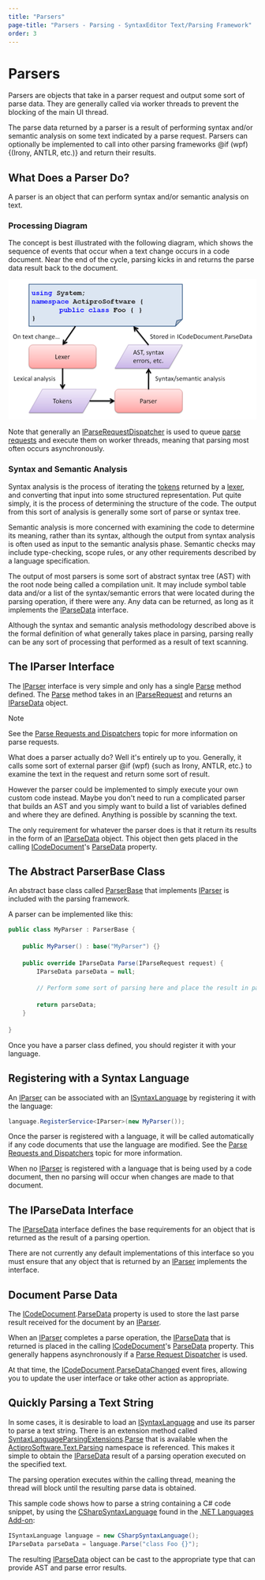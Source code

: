 ```yaml
---
title: "Parsers"
page-title: "Parsers - Parsing - SyntaxEditor Text/Parsing Framework"
order: 3
---
```

# Parsers

Parsers are objects that take in a parser request and output some sort of parse data.  They are generally called via worker threads to prevent the blocking of the main UI thread.

The parse data returned by a parser is a result of performing syntax and/or semantic analysis on some text indicated by a parse request.  Parsers can optionally be implemented to call into other parsing frameworks @if (wpf) {(Irony, ANTLR, etc.)} and return their results.

## What Does a Parser Do?

A parser is an object that can perform syntax and/or semantic analysis on text.

### Processing Diagram

The concept is best illustrated with the following diagram, which shows the sequence of events that occur when a text change occurs in a code document.  Near the end of the cycle, parsing kicks in and returns the parse data result back to the document.

![Screenshot](../../images/parsing.png)

Note that generally an [IParseRequestDispatcher](xref:ActiproSoftware.Text.Parsing.IParseRequestDispatcher) is used to queue [parse requests](parse-requests-and-dispatchers.md) and execute them on worker threads, meaning that parsing most often occurs asynchronously.

### Syntax and Semantic Analysis

Syntax analysis is the process of iterating the [tokens](../lexing/tokens.md) returned by a [lexer](../lexing/index.md), and converting that input into some structured representation.  Put quite simply, it is the process of determining the structure of the code.  The output from this sort of analysis is generally some sort of parse or syntax tree.

Semantic analysis is more concerned with examining the code to determine its meaning, rather than its syntax, although the output from syntax analysis is often used as input to the semantic analysis phase.  Semantic checks may include type-checking, scope rules, or any other requirements described by a language specification.

The output of most parsers is some sort of abstract syntax tree (AST) with the root node being called a compilation unit.  It may include symbol table data and/or a list of the syntax/semantic errors that were located during the parsing operation, if there were any.  Any data can be returned, as long as it implements the [IParseData](xref:ActiproSoftware.Text.Parsing.IParseData) interface.

Although the syntax and semantic analysis methodology described above is the formal definition of what generally takes place in parsing, parsing really can be any sort of processing that performed as a result of text scanning.

## The IParser Interface

The [IParser](xref:ActiproSoftware.Text.Parsing.IParser) interface is very simple and only has a single [Parse](xref:ActiproSoftware.Text.Parsing.IParser.Parse*) method defined.  The [Parse](xref:ActiproSoftware.Text.Parsing.IParser.Parse*) method takes in an [IParseRequest](xref:ActiproSoftware.Text.Parsing.IParseRequest) and returns an [IParseData](xref:ActiproSoftware.Text.Parsing.IParseData) object.

> [!NOTE]
> See the [Parse Requests and Dispatchers](parse-requests-and-dispatchers.md) topic for more information on parse requests.

What does a parser actually do?  Well it's entirely up to you.  Generally, it calls some sort of external parser @if (wpf) {such as Irony, ANTLR, etc.} to examine the text in the request and return some sort of result.

However the parser could be implemented to simply execute your own custom code instead.  Maybe you don't need to run a complicated parser that builds an AST and you simply want to build a list of variables defined and where they are defined.  Anything is possible by scanning the text.

The only requirement for whatever the parser does is that it return its results in the form of an [IParseData](xref:ActiproSoftware.Text.Parsing.IParseData) object.  This object then gets placed in the calling [ICodeDocument](xref:ActiproSoftware.Text.ICodeDocument)'s [ParseData](xref:ActiproSoftware.Text.ICodeDocument.ParseData) property.

## The Abstract ParserBase Class

An abstract base class called [ParserBase](xref:ActiproSoftware.Text.Parsing.Implementation.ParserBase) that implements [IParser](xref:ActiproSoftware.Text.Parsing.IParser) is included with the parsing framework.

A parser can be implemented like this:

```csharp
public class MyParser : ParserBase {

	public MyParser() : base("MyParser") {}

	public override IParseData Parse(IParseRequest request) {
		IParseData parseData = null;
						
		// Perform some sort of parsing here and place the result in parseData
						
		return parseData;
	}
	
}
```

Once you have a parser class defined, you should register it with your language.

## Registering with a Syntax Language

An [IParser](xref:ActiproSoftware.Text.Parsing.IParser) can be associated with an [ISyntaxLanguage](xref:ActiproSoftware.Text.ISyntaxLanguage) by registering it with the language:

```csharp
language.RegisterService<IParser>(new MyParser());
```

Once the parser is registered with a language, it will be called automatically if any code documents that use the language are modified.  See the [Parse Requests and Dispatchers](parse-requests-and-dispatchers.md) topic for more information.

When no [IParser](xref:ActiproSoftware.Text.Parsing.IParser) is registered with a language that is being used by a code document, then no parsing will occur when changes are made to that document.

## The IParseData Interface

The [IParseData](xref:ActiproSoftware.Text.Parsing.IParseData) interface defines the base requirements for an object that is returned as the result of a parsing opertion.

There are not currently any default implementations of this interface so you must ensure that any object that is returned by an [IParser](xref:ActiproSoftware.Text.Parsing.IParser) implements the interface.

## Document Parse Data

The [ICodeDocument](xref:ActiproSoftware.Text.ICodeDocument).[ParseData](xref:ActiproSoftware.Text.ICodeDocument.ParseData) property is used to store the last parse result received for the document by an [IParser](xref:ActiproSoftware.Text.Parsing.IParser).

When an [IParser](xref:ActiproSoftware.Text.Parsing.IParser) completes a parse operation, the [IParseData](xref:ActiproSoftware.Text.Parsing.IParseData) that is returned is placed in the calling [ICodeDocument](xref:ActiproSoftware.Text.ICodeDocument)'s [ParseData](xref:ActiproSoftware.Text.ICodeDocument.ParseData) property.  This generally happens asynchronously if a [Parse Request Dispatcher](parse-requests-and-dispatchers.md) is used.

At that time, the [ICodeDocument](xref:ActiproSoftware.Text.ICodeDocument).[ParseDataChanged](xref:ActiproSoftware.Text.ICodeDocument.ParseDataChanged) event fires, allowing you to update the user interface or take other action as appropriate.

## Quickly Parsing a Text String

In some cases, it is desirable to load an [ISyntaxLanguage](xref:ActiproSoftware.Text.ISyntaxLanguage) and use its parser to parse a text string.  There is an extension method called [SyntaxLanguageParsingExtensions](xref:ActiproSoftware.Text.Parsing.SyntaxLanguageParsingExtensions).[Parse](xref:ActiproSoftware.Text.Parsing.SyntaxLanguageParsingExtensions.Parse*) that is available when the [ActiproSoftware.Text.Parsing](xref:ActiproSoftware.Text.Parsing) namespace is referenced.  This makes it simple to obtain the [IParseData](xref:ActiproSoftware.Text.Parsing.IParseData) result of a parsing operation executed on the specified text.

The parsing operation executes within the calling thread, meaning the thread will block until the resulting parse data is obtained.

This sample code shows how to parse a string containing a C# code snippet, by using the [CSharpSyntaxLanguage](xref:ActiproSoftware.Text.Languages.CSharp.Implementation.CSharpSyntaxLanguage) found in the [.NET Languages Add-on](../../dotnet-languages-addon/index.md):

```csharp
ISyntaxLanguage language = new CSharpSyntaxLanguage();
IParseData parseData = language.Parse("class Foo {}");
```

The resulting [IParseData](xref:ActiproSoftware.Text.Parsing.IParseData) object can be cast to the appropriate type that can provide AST and parse error results.
